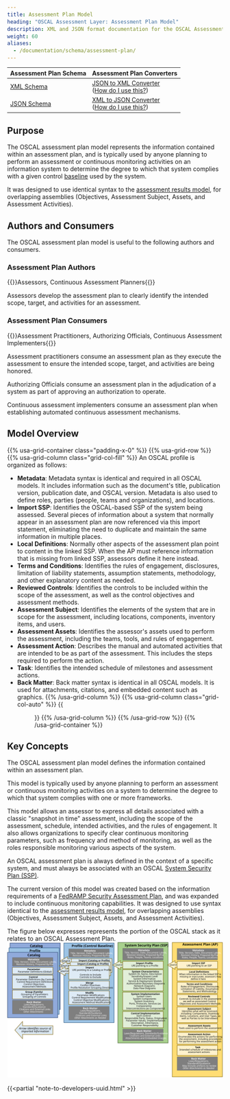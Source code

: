 ```yaml
---
title: Assessment Plan Model
heading: "OSCAL Assessment Layer: Assessment Plan Model"
description: XML and JSON format documentation for the OSCAL Assessment Plan model, which is part of the OSCAL Assessment layer. These formats model the planning of a periodic or continuous assessment.
weight: 60
aliases:
  - /documentation/schema/assessment-plan/
---
```


| Assessment Plan Schema | Assessment Plan Converters |
|:--- |:--- |
| [XML Schema](https://raw.githubusercontent.com/usnistgov/OSCAL/master/xml/schema/oscal_assessment-plan_schema.xsd) | [JSON to XML Converter](https://raw.githubusercontent.com/usnistgov/OSCAL/master/xml/convert/oscal_assessment-plan_json-to-xml-converter.xsl)<br />([How do I use this?](https://github.com/usnistgov/OSCAL/tree/master/xml#converting-oscal-json-content-to-xml)) |
| [JSON Schema](https://raw.githubusercontent.com/usnistgov/OSCAL/master/json/schema/oscal_assessment-plan_schema.json) | [XML to JSON Converter](https://raw.githubusercontent.com/usnistgov/OSCAL/master/json/convert/oscal_assessment-plan_xml-to-json-converter.xsl)<br />([How do I use this?](https://github.com/usnistgov/OSCAL/tree/master/json#converting-oscal-xml-content-to-json)) |

## Purpose

The OSCAL assessment plan model represents the information contained within an assessment plan, and is typically used by anyone planning to perform an assessment or continuous monitoring activities on an information system to determine the degree to which that system complies with a given control [baseline](../../../concepts/#baseline) used by the system.

It was designed to use identical syntax to the [assessment results model](../../assessment-results-layer/assessment-results/), for overlapping assemblies (Objectives, Assessment Subject, Assets, and Assessment Activities). 

## Authors and Consumers

The OSCAL assessment plan model is useful to the following authors and consumers.

### Assessment Plan Authors

{{<callout>}}Assessors, Continuous Assessment Planners{{</callout>}}

Assessors develop the assessment plan to clearly identify the intended scope, target, and activities for an assessment.

### Assessment Plan Consumers

{{<callout>}}Assessment Practitioners, Authorizing Officials, Continuous Assessment Implementers{{</callout>}}

Assessment practitioners consume an assessment plan as they execute the assessment to ensure the intended scope, target, and activities are being honored.

Authorizing Officials consume an assessment plan in the adjudication of a system as part of approving an authorization to operate.

Continuous assessment implementers consume an assessment plan when establishing automated continuous assessment mechanisms.

## Model Overview

{{% usa-grid-container class="padding-x-0" %}}
{{% usa-grid-row %}}
{{% usa-grid-column class="grid-col-fill" %}}
An OSCAL profile is organized as follows:
- **Metadata**: Metadata syntax is identical and required in all OSCAL models. It includes information such as the document's title, publication version, publication date, and OSCAL version. Metadata is also used to define roles, parties (people, teams and organizations), and locations.
- **Import SSP**: Identifies the OSCAL-based SSP of the system being assessed. Several pieces of information about a system that normally appear in an assessment plan are now referenced via this import statement, eliminating the need to duplicate and maintain the same information in multiple places.
- **Local Definitions**: Normally other aspects of the assessment plan point to content in the linked SSP. When the AP must reference information that is missing from linked SSP, assessors define it here instead.
- **Terms and Conditions**: Identifies the rules of engagement, disclosures, limitation of liability statements, assumption statements, methodology, and other explanatory content as needed.
- **Reviewed Controls**: Identifies the controls to be included within the scope of the assessment, as well as the control objectives and assessment methods.
- **Assessment Subject**: Identifies the elements of the system that are in scope for the assessment, including locations, components, inventory items, and users.  
- **Assessment Assets**: Identifies the assessor's assets used to perform the assessment, including the teams, tools, and rules of engagement.
- **Assessment Action**: Describes the manual and automated activities that are intended to be as part of the assessment. This includes the steps required to perform the action.
- **Task**: Identifies the intended schedule of milestones and assessment actions.
- **Back Matter**: Back matter syntax is identical in all OSCAL models. It is used for attachments, citations, and embedded content such as graphics. 
{{% /usa-grid-column %}}
{{% usa-grid-column class="grid-col-auto" %}}
{{<figure src="assessment-plan-model.svg" alt="A diagram depicting the assessment plan model. As described in the text, within the larger assessment plan model box, it shows a metadata at the top, followed by an import SSP box, objectives box, assessment subject box, assessment assets box, assessment activities box, and finally a back matter box." class="maxw-full margin-top-0">}}
{{% /usa-grid-column %}}
{{% /usa-grid-row %}}
{{% /usa-grid-container %}}

## Key Concepts

The OSCAL assessment plan model defines the information contained within an assessment plan. 

This model is typically used by anyone planning to perform an assessment or continuous monitoring activities on a system to determine the degree to which that system complies with one or more frameworks.

This model allows an assessor to express all details associated with a classic "snapshot in time" assessment, including the scope of the assessment, schedule, intended activities, and the rules of engagement. It also allows organizations to specify clear continuous monitoring parameters, such as frequency and method of monitoring, as well as the roles responsible monitoring various aspects of the system. 

An OSCAL assessment plan is always defined in the context of a specific system, and must always be associated with an OSCAL [System Security Plan (SSP)](../../implementation-layer/ssp/).

The current version of this model was created based on the information requirements of a [FedRAMP Security Assessment Plan](https://www.fedramp.gov/assets/resources/templates/FedRAMP-Annual-SAP-Template.docx), and was expanded to include continuous monitoring capabilities. 
It was designed to use syntax identical to the [assessment results model](../../assessment-results-layer/assessment-results/), for overlapping assemblies (Objectives, Assessment Subject, Assets, and Assessment Activities). 

The figure below expresses represents the portion of the OSCAL stack as it relates to an OSCAL Assessment Plan.
![A diagram representing the OSCAL stack from a assessment plan's perspective.](OSCAL-stack-assessment_plan.svg)

{{<partial "note-to-developers-uuid.html" >}}


